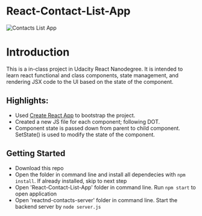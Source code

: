 # React-Contact-List-App

![Contacts List App](https://github.com/nidhigaday/React-Contact-List-App/blob/master/public/Contacts-app.gif)

# Introduction

This is a in-class project in Udacity React Nanodegree. It is intended to learn react functional and class components, state management, and rendering JSX code to the UI based on the state of the component.

## Highlights:

* Used [Create React App](https://github.com/sachinmahajan817/Contact-List) to bootstrap the project.
* Created a new JS file for each component; following DOT.
* Component state is passed down from parent to child component. SetState() is used to modify the state of the component.

## Getting Started

* Download this repo
* Open the folder in command line and install all dependecies with `npm install`. If already installed, skip to next step
* Open 'React-Contact-List-App' folder in command line. Run `npm start` to open application
* Open 'reactnd-contacts-server' folder in command line. Start the backend server by `node server.js`



